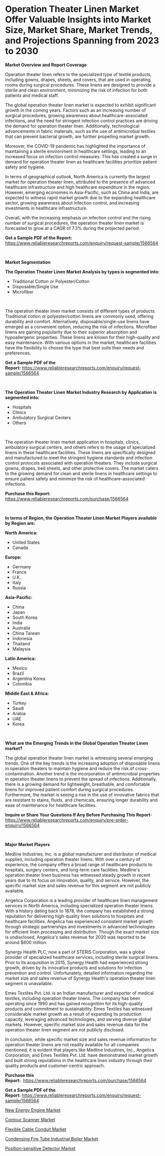 <p><h1>Operation Theater Linen Market Offer Valuable Insights into Market Size, Market Share, Market Trends, and Projections Spanning from 2023 to 2030</h1></p><p><strong>Market Overview and Report Coverage</strong></p>
<p><p>Operation theater linen refers to the specialized type of textile products, including gowns, drapes, sheets, and covers, that are used in operating rooms during surgical procedures. These linens are designed to provide a sterile and clean environment, minimizing the risk of infection for both patients and medical staff.</p><p>The global operation theater linen market is expected to exhibit significant growth in the coming years. Factors such as an increasing number of surgical procedures, growing awareness about healthcare-associated infections, and the need for stringent infection control practices are driving the demand for operation theater linen. Additionally, technological advancements in fabric materials, such as the use of antimicrobial textiles that can prevent bacterial growth, are further propelling market growth.</p><p>Moreover, the COVID-19 pandemic has highlighted the importance of maintaining a sterile environment in healthcare settings, leading to an increased focus on infection control measures. This has created a surge in demand for operation theater linen as healthcare facilities prioritize patient safety and hygiene.</p><p>In terms of geographical outlook, North America is currently the largest market for operation theater linen, attributed to the presence of advanced healthcare infrastructure and high healthcare expenditure in the region. However, emerging economies in Asia-Pacific, such as China and India, are expected to witness rapid market growth due to the expanding healthcare sector, growing awareness about infection control, and increasing investments in healthcare infrastructure.</p><p>Overall, with the increasing emphasis on infection control and the rising number of surgical procedures, the operation theater linen market is forecasted to grow at a CAGR of 7.3% during the projected period.</p></p>
<p><strong>Get a Sample PDF of the Report:</strong> <a href="https://www.reliableresearchreports.com/enquiry/request-sample/1566564">https://www.reliableresearchreports.com/enquiry/request-sample/1566564</a></p>
<p>&nbsp;</p>
<p><strong>Market Segmentation</strong></p>
<p><strong>The Operation Theater Linen Market Analysis by types is segmented into:</strong></p>
<p><ul><li>Traditional Cotton or Polyester/Cotton</li><li>Disposable/Single Use</li><li>Microfiber</li></ul></p>
<p>&nbsp;</p>
<p><p>The operation theater linen market consists of different types of products. Traditional cotton or polyester/cotton linens are commonly used, offering durability and comfort. Alternatively, disposable/single-use linens have emerged as a convenient option, reducing the risk of infections. Microfiber linens are gaining popularity due to their superior absorption and hypoallergenic properties. These linens are known for their high-quality and easy maintenance. With various options in the market, healthcare facilities have the flexibility to choose the type that best suits their needs and preferences.</p></p>
<p><strong>Get a Sample PDF of the Report:</strong>&nbsp;<a href="https://www.reliableresearchreports.com/enquiry/request-sample/1566564">https://www.reliableresearchreports.com/enquiry/request-sample/1566564</a></p>
<p>&nbsp;</p>
<p><strong>The Operation Theater Linen Market Industry Research by Application is segmented into:</strong></p>
<p><ul><li>Hospitals</li><li>Clinics</li><li>Ambulatory Surgical Centers</li><li>Others</li></ul></p>
<p>&nbsp;</p>
<p><p>The operation theater linen market application in hospitals, clinics, ambulatory surgical centers, and others refers to the usage of specialized linens in these healthcare facilities. These linens are specifically designed and manufactured to meet the stringent hygiene standards and infection control protocols associated with operation theaters. They include surgical gowns, drapes, bed sheets, and other protective covers. The market caters to the growing demand for clean and sterile linens in healthcare settings to ensure patient safety and minimize the risk of healthcare-associated infections.</p></p>
<p><strong>Purchase this Report:</strong>&nbsp; <a href="https://www.reliableresearchreports.com/purchase/1566564">https://www.reliableresearchreports.com/purchase/1566564</a></p>
<p>&nbsp;</p>
<p><strong>In terms of Region, the Operation Theater Linen Market Players available by Region are:</strong></p>
<p>
    <p> <strong> North America: </strong>
        <ul>
            <li>United States</li>
            <li>Canada</li>
        </ul>
        </p> 
    <p> <strong> Europe: </strong>
        <ul>
            <li>Germany</li>
            <li>France</li>
            <li>U.K.</li>
            <li>Italy</li>
            <li>Russia</li>
        </ul>
        </p> 
    <p> <strong> Asia-Pacific: </strong>
        <ul>
            <li>China</li>
            <li>Japan</li>
            <li>South Korea</li>
            <li>India</li>
            <li>Australia</li>
            <li>China Taiwan</li>
            <li>Indonesia</li>
            <li>Thailand</li>
            <li>Malaysia</li>
        </ul>
        </p> 
    <p> <strong> Latin America: </strong>
        <ul>
            <li>Mexico</li>
            <li>Brazil</li>
            <li>Argentina Korea</li>
            <li>Colombia</li>
        </ul>
        </p> 
    <p> <strong> Middle East & Africa: </strong>
        <ul>
            <li>Turkey</li>
            <li>Saudi</li>
            <li>Arabia</li>
            <li>UAE</li>
            <li>Korea</li>
        </ul>
    </p>
    </p>
<p>&nbsp;</p>
<p><strong>What are the Emerging Trends in the Global Operation Theater Linen market?</strong></p>
<p><p>The global operation theater linen market is witnessing several emerging trends. One of the key trends is the increasing adoption of disposable linens in operation theaters to maintain hygiene and reduce the risk of cross-contamination. Another trend is the incorporation of antimicrobial properties in operation theater linens to prevent the spread of infections. Additionally, there is a growing demand for lightweight, breathable, and comfortable linens for improved patient comfort during surgical procedures. Furthermore, the market is seeing a rise in the use of innovative fabrics that are resistant to stains, fluids, and chemicals, ensuring longer durability and ease of maintenance for healthcare facilities.</p></p>
<p><strong>Inquire or Share Your Questions If Any Before Purchasing This Report</strong>- <a href="https://www.reliableresearchreports.com/enquiry/pre-order-enquiry/1566564">https://www.reliableresearchreports.com/enquiry/pre-order-enquiry/1566564</a></p>
<p>&nbsp;</p>
<p><strong>Major Market Players</strong></p>
<p><p>Medline Industries, Inc. is a global manufacturer and distributor of medical supplies, including operation theater linens. With over a century of experience, the company offers a broad range of healthcare products to hospitals, surgery centers, and long-term care facilities. Medline's operation theater linen business has witnessed steady growth in recent years due to its focus on innovation, quality, and service. However, the specific market size and sales revenue for this segment are not publicly available.</p><p>Angelica Corporation is a leading provider of healthcare linen management services in North America, including specialized operation theater linens. With a history dating back to 1878, the company has established a strong reputation for delivering high-quality linen solutions to hospitals and healthcare facilities. Angelica has experienced consistent market growth through strategic partnerships and investments in advanced technologies for efficient linen processing and distribution. Though the exact market size is undisclosed, Angelica's sales revenue for 2020 was reported to be around $600 million.</p><p>Synergy Health PLC, now a part of STERIS Corporation, was a global provider of specialized healthcare services, including sterile surgical linens. Prior to its acquisition in 2015, Synergy Health had experienced strong growth, driven by its innovative products and solutions for infection prevention and control. Unfortunately, detailed information regarding the market size and sales revenue of Synergy Health's operation theater linen segment is unavailable.</p><p>Emes Textiles Pvt. Ltd. is an Indian manufacturer and exporter of medical textiles, including operation theater linens. The company has been operating since 1990 and has gained recognition for its high-quality products and commitment to sustainability. Emes Textiles has witnessed considerable market growth as a result of expanding its production capacity, leveraging advanced technologies, and serving diverse global markets. However, specific market size and sales revenue data for the operation theater linen segment are not publicly disclosed.</p><p>In conclusion, while specific market size and sales revenue information for operation theater linens are not readily available for all companies mentioned, it is evident that players like Medline Industries, Inc., Angelica Corporation, and Emes Textiles Pvt. Ltd. have demonstrated market growth and built strong reputations in the healthcare linen industry through their quality products and customer-centric approach.</p></p>
<p><strong>Purchase this Report:</strong>&nbsp;&nbsp;<a href="https://www.reliableresearchreports.com/purchase/1566564">https://www.reliableresearchreports.com/purchase/1566564</a></p>
<p></p>
<p><strong>Get a Sample PDF of the Report:</strong>&nbsp;<a href="https://www.reliableresearchreports.com/enquiry/request-sample/1566564">https://www.reliableresearchreports.com/enquiry/request-sample/1566564</a></p>
<p><p><a href="https://www.linkedin.com/pulse/new-energy-engine-market-size-2023-2030-global-industrial-1gm1e/">New Energy Engine Market</a></p><p><a href="https://medium.com/@giannicrona/contour-scanner-market-size-growth-forecast-2023-2030-a1aaadfa7e62">Contour Scanner Market</a></p><p><a href="https://medium.com/@rosejohnson762014/flexible-cable-conduit-market-size-growth-forecast-2023-2030-313ff5c98b9f">Flexible Cable Conduit Market</a></p><p><a href="https://github.com/pizolina/Market-Research-Report-List-1/blob/main/condensing-fire-tube-industrial-boiler-market.md">Condensing Fire Tube Industrial Boiler Market</a></p><p><a href="https://www.linkedin.com/pulse/position-sensitive-detector-market-research-report-unlocks-h2hye/">Position-sensitive Detector Market</a></p></p>